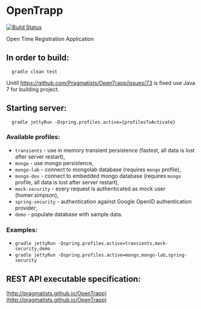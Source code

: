 OpenTrapp
=========

[![Build Status](https://secure.travis-ci.org/Pragmatists/OpenTrapp.png)](http://travis-ci.org/Pragmatists/OpenTrapp)

Open Time Registration Application

## In order to build:
```
  gradle clean test
```
Unitll https://github.com/Pragmatists/OpenTrapp/issues/73 is fixed use Java 7 for building project.
## Starting server:
```
  gradle jettyRun -Dspring.profiles.active={profilesToActivate}
```
### Available profiles:
 * ```transients``` - use in memory transient persistence (fastest, all data is lost after server restart),
 * ```mongo``` - use mongo persistence,
 * ```mongo-lab``` - connect to mongolab database (requires ```mongo``` profile),
 * ```mongo-dev``` - connect to embedded mongo database (requires ```mongo``` profile, all data is lost after server restart),
 * ```mock-security``` - every request is authenticated as mock user (homer.simpson),
 * ```spring-security``` - authentication against Google OpenID authentication provider,
 * ```demo``` - populate database with sample data.
 
### Examples:
 * ```gradle jettyRun -Dspring.profiles.active=transients,mock-security,demo```
 * ```gradle jettyRun -Dspring.profiles.active=mongo,mongo-lab,spring-security```
 
## REST API executable specification:
[http://pragmatists.github.io/OpenTrapp](http://pragmatists.github.io/OpenTrapp)
